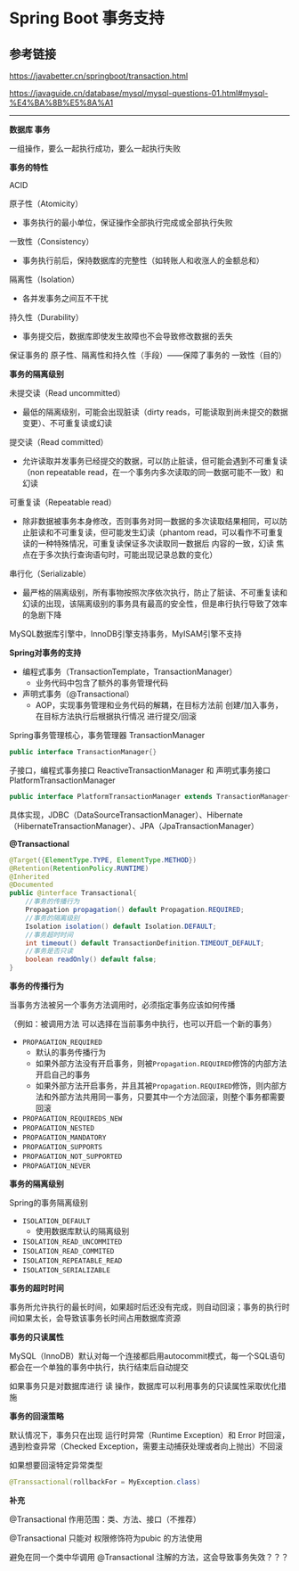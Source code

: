 # Spring Boot 事务支持

## 参考链接

<https://javabetter.cn/springboot/transaction.html>

<https://javaguide.cn/database/mysql/mysql-questions-01.html#mysql-%E4%BA%8B%E5%8A%A1>

---

**数据库 事务**

一组操作，要么一起执行成功，要么一起执行失败



**事务的特性**

ACID

原子性（Atomicity）

* 事务执行的最小单位，保证操作全部执行完成或全部执行失败

一致性（Consistency）

* 事务执行前后，保持数据库的完整性（如转账人和收涨人的金额总和）

隔离性（Isolation）

* 各并发事务之间互不干扰

持久性（Durability）

* 事务提交后，数据库即使发生故障也不会导致修改数据的丢失



保证事务的 原子性、隔离性和持久性（手段）——保障了事务的 一致性（目的）



**事务的隔离级别**

未提交读（Read uncommitted）

* 最低的隔离级别，可能会出现脏读（dirty reads，可能读取到尚未提交的数据变更）、不可重复读或幻读

提交读（Read committed）

* 允许读取并发事务已经提交的数据，可以防止脏读，但可能会遇到不可重复读（non repeatable read，在一个事务内多次读取的同一数据可能不一致）和幻读

可重复读（Repeatable read）

* 除非数据被事务本身修改，否则事务对同一数据的多次读取结果相同，可以防止脏读和不可重复读，但可能发生幻读（phantom read，可以看作不可重复读的一种特殊情况，可重复读保证多次读取同一数据后 内容的一致，幻读 焦点在于多次执行查询语句时，可能出现记录总数的变化）

串行化（Serializable）

* 最严格的隔离级别，所有事物按照次序依次执行，防止了脏读、不可重复读和幻读的出现，该隔离级别的事务具有最高的安全性，但是串行执行导致了效率的急剧下降



MySQL数据库引擎中，InnoDB引擎支持事务，MyISAM引擎不支持



**Spring对事务的支持**

* 编程式事务（TransactionTemplate，TransactionManager）
  * 业务代码中包含了额外的事务管理代码
* 声明式事务（@Transactional）
  * AOP，实现事务管理和业务代码的解耦，在目标方法前 创建/加入事务，在目标方法执行后根据执行情况 进行提交/回滚



Spring事务管理核心，事务管理器 TransactionManager

```java
public interface TransactionManager{}
```

子接口，编程式事务接口 ReactiveTransactionManager 和 声明式事务接口 PlatformTransactionManager

```java
public interface PlatformTransactionManager extends TransactionManager{}
```

具体实现，JDBC（DataSourceTransactionManager）、Hibernate（HibernateTransactionManager）、JPA（JpaTransactionManager）



**@Transactional**

```java
@Target({ElementType.TYPE, ElementType.METHOD})
@Retention(RetentionPolicy.RUNTIME)
@Inherited
@Documented
public @interface Transactional{
    //事务的传播行为
    Propagation propagation() default Propagation.REQUIRED;
    //事务的隔离级别
    Isolation isolation() default Isolation.DEFAULT;
    //事务超时时间
    int timeout() default TransactionDefinition.TIMEOUT_DEFAULT;
    //事务是否只读
    boolean readOnly() default false;
}
```



**事务的传播行为**

当事务方法被另一个事务方法调用时，必须指定事务应该如何传播

（例如：被调用方法 可以选择在当前事务中执行，也可以开启一个新的事务）

* `PROPAGATION_REQUIRED`
  * 默认的事务传播行为
  * 如果外部方法没有开启事务，则被`Propagation.REQUIRED`修饰的内部方法开启自己的事务
  * 如果外部方法开启事务，并且其被`Propagation.REQUIRED`修饰，则内部方法和外部方法共用同一事务，只要其中一个方法回滚，则整个事务都需要回滚
* `PROPAGATION_REQUIREDS_NEW`
* `PROPAGATION_NESTED`
* `PROPAGATION_MANDATORY`
* `PROPAGATION_SUPPORTS`
* `PROPAGATION_NOT_SUPPORTED`
* `PROPAGATION_NEVER`



**事务的隔离级别**

Spring的事务隔离级别

* `ISOLATION_DEFAULT`
  * 使用数据库默认的隔离级别
* `ISOLATION_READ_UNCOMMITED`
* `ISOLATION_READ_COMMITED`
* `ISOLATION_REPEATABLE_READ`
* `ISOLATION_SERIALIZABLE`



**事务的超时时间**

事务所允许执行的最长时间，如果超时后还没有完成，则自动回滚；事务的执行时间如果太长，会导致该事务长时间占用数据库资源



**事务的只读属性**

MySQL（InnoDB）默认对每一个连接都启用autocommit模式，每一个SQL语句都会在一个单独的事务中执行，执行结束后自动提交

如果事务只是对数据库进行 读 操作，数据库可以利用事务的只读属性采取优化措施



**事务的回滚策略**

默认情况下，事务只在出现 运行时异常（Runtime Exception）和 Error 时回滚，遇到检查异常（Checked Exception，需要主动捕获处理或者向上抛出）不回滚

如果想要回滚特定异常类型

```java
@Transsactional(rollbackFor = MyException.class)
```



**补充**

@Transactional 作用范围：类、方法、接口（不推荐）

@Transactional 只能对 权限修饰符为pubic 的方法使用

避免在同一个类中华调用 @Transactional 注解的方法，这会导致事务失效？？？